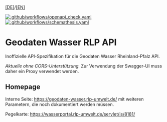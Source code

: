 [[DE]](README.md)/[[EN]](README_en.md)

[![.github/workflows/openapi_check.yaml](https://github.com/t-huyeng/geodaten-wasser-rlp-api/actions/workflows/openapi_check.yaml/badge.svg)](https://github.com/t-huyeng/geodaten-wasser-rlp-api/actions/workflows/openapi_check.yaml) [![.github/workflows/schemathesis.yaml](https://github.com/t-huyeng/geodaten-wasser-rlp-api/actions/workflows/schemathesis.yaml/badge.svg)](https://github.com/t-huyeng/geodaten-wasser-rlp-api/actions/workflows/schemathesis.yaml)

# Geodaten Wasser RLP API

Inoffizielle API-Spezifikation für die Geodaten Wasser Rheinland-Pfalz API.

*Aktuelle ohne CORS-Unterstützung.* Zur Verwendung der Swagger-UI muss daher ein Proxy verwendet werden.

## Homepage

Interne Seite: https://geodaten-wasser.rlp-umwelt.de/ mit weiteren Parametern, die noch dokumentiert werden müssen.

Pegelkarte: https://wasserportal.rlp-umwelt.de/servlet/is/8181/